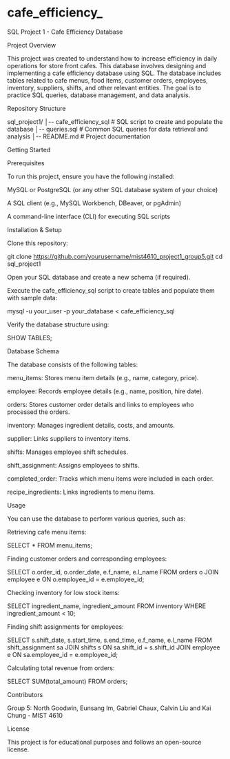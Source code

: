 # cafe_efficiency_
SQL Project 1 - Cafe Efficiency Database

Project Overview

This project was created to understand how to increase efficiency in daily operations for store front cafes. This database involves designing and implementing a cafe efficiency database using SQL. The database includes tables related to cafe menus, food items, customer orders, employees, inventory, suppliers, shifts, and other relevant entities. The goal is to practice SQL queries, database management, and data analysis.

Repository Structure

sql_project1/
│-- cafe_efficiency_sql   # SQL script to create and populate the database
│-- queries.sql     # Common SQL queries for data retrieval and analysis
│-- README.md       # Project documentation

Getting Started

Prerequisites

To run this project, ensure you have the following installed:

MySQL or PostgreSQL (or any other SQL database system of your choice)

A SQL client (e.g., MySQL Workbench, DBeaver, or pgAdmin)

A command-line interface (CLI) for executing SQL scripts

Installation & Setup

Clone this repository:

git clone https://github.com/yourusername/mist4610_project1_group5.git
cd sql_project1

Open your SQL database and create a new schema (if required).

Execute the cafe_efficiency_sql script to create tables and populate them with sample data:

mysql -u your_user -p your_database < cafe_efficiency_sql

Verify the database structure using:

SHOW TABLES;

Database Schema

The database consists of the following tables:

menu_items: Stores menu item details (e.g., name, category, price).

employee: Records employee details (e.g., name, position, hire date).

orders: Stores customer order details and links to employees who processed the orders.

inventory: Manages ingredient details, costs, and amounts.

supplier: Links suppliers to inventory items.

shifts: Manages employee shift schedules.

shift_assignment: Assigns employees to shifts.

completed_order: Tracks which menu items were included in each order.

recipe_ingredients: Links ingredients to menu items.

Usage

You can use the database to perform various queries, such as:

Retrieving cafe menu items:

SELECT * FROM menu_items;

Finding customer orders and corresponding employees:

SELECT o.order_id, o.order_date, e.f_name, e.l_name 
FROM orders o 
JOIN employee e ON o.employee_id = e.employee_id;

Checking inventory for low stock items:

SELECT ingredient_name, ingredient_amount 
FROM inventory 
WHERE ingredient_amount < 10;

Finding shift assignments for employees:

SELECT s.shift_date, s.start_time, s.end_time, e.f_name, e.l_name 
FROM shift_assignment sa 
JOIN shifts s ON sa.shift_id = s.shift_id 
JOIN employee e ON sa.employee_id = e.employee_id;

Calculating total revenue from orders:

SELECT SUM(total_amount) FROM orders;

Contributors

Group 5: North Goodwin, Eunsang Im, Gabriel Chaux, Calvin Liu and Kai Chung - MIST 4610

License

This project is for educational purposes and follows an open-source license.



